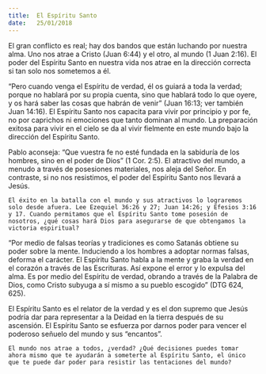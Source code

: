 ```yaml
---
title:  El Espíritu Santo
date:   25/01/2018
---
```


El gran conflicto es real; hay dos bandos que están luchando por nuestra alma. Uno nos atrae a Cristo (Juan 6:44) y el otro, al mundo (1 Juan 2:16). El poder del Espíritu Santo en nuestra vida nos atrae en la dirección correcta si tan solo nos sometemos a él. 

“Pero cuando venga el Espíritu de verdad, él os guiará a toda la verdad; porque no hablará por su propia cuenta, sino que hablará todo lo que oyere, y os hará saber las cosas que habrán de venir” (Juan 16:13; ver también Juan 14:16). El Espíritu Santo nos capacita para vivir por principio y por fe, no por caprichos ni emociones que tanto dominan al mundo. La preparación exitosa para vivir en el cielo se da al vivir fielmente en este mundo bajo la dirección del Espíritu Santo. 

Pablo aconseja: “Que vuestra fe no esté fundada en la sabiduría de los hombres, sino en el poder de Dios” (1 Cor. 2:5). El atractivo del mundo, a menudo a través de posesiones materiales, nos aleja del Señor. En contraste, si no nos resistimos, el poder del Espíritu Santo nos llevará a Jesús. 

`El éxito en la batalla con el mundo y sus atractivos lo lograremos solo desde afuera. Lee Ezequiel 36:26 y 27; Juan 14:26; y Efesios 3:16 y 17. Cuando permitamos que el Espíritu Santo tome posesión de nosotros, ¿qué cosas hará Dios para asegurarse de que obtengamos la victoria espiritual?`
 
“Por medio de falsas teorías y tradiciones es como Satanás obtiene su poder sobre la mente. Induciendo a los hombres a adoptar normas falsas, deforma el carácter. El Espíritu Santo habla a la mente y graba la verdad en el corazón a través de las Escrituras. Así expone el error y lo expulsa del alma. Es por medio del Espíritu de verdad, obrando a través de la Palabra de Dios, como Cristo subyuga a sí mismo a su pueblo escogido” (DTG 624, 625). 

El Espíritu Santo es el relator de la verdad y es el don supremo que Jesús podría dar para representar a la Deidad en la tierra después de su ascensión. El Espíritu Santo se esfuerza por darnos poder para vencer el poderoso señuelo del mundo y sus “encantos”. 

`El mundo nos atrae a todos, ¿verdad? ¿Qué decisiones puedes tomar ahora mismo que te ayudarán a someterte al Espíritu Santo, el único que te puede dar poder para resistir las tentaciones del mundo?`